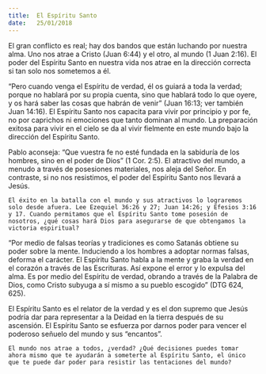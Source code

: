 ```yaml
---
title:  El Espíritu Santo
date:   25/01/2018
---
```


El gran conflicto es real; hay dos bandos que están luchando por nuestra alma. Uno nos atrae a Cristo (Juan 6:44) y el otro, al mundo (1 Juan 2:16). El poder del Espíritu Santo en nuestra vida nos atrae en la dirección correcta si tan solo nos sometemos a él. 

“Pero cuando venga el Espíritu de verdad, él os guiará a toda la verdad; porque no hablará por su propia cuenta, sino que hablará todo lo que oyere, y os hará saber las cosas que habrán de venir” (Juan 16:13; ver también Juan 14:16). El Espíritu Santo nos capacita para vivir por principio y por fe, no por caprichos ni emociones que tanto dominan al mundo. La preparación exitosa para vivir en el cielo se da al vivir fielmente en este mundo bajo la dirección del Espíritu Santo. 

Pablo aconseja: “Que vuestra fe no esté fundada en la sabiduría de los hombres, sino en el poder de Dios” (1 Cor. 2:5). El atractivo del mundo, a menudo a través de posesiones materiales, nos aleja del Señor. En contraste, si no nos resistimos, el poder del Espíritu Santo nos llevará a Jesús. 

`El éxito en la batalla con el mundo y sus atractivos lo lograremos solo desde afuera. Lee Ezequiel 36:26 y 27; Juan 14:26; y Efesios 3:16 y 17. Cuando permitamos que el Espíritu Santo tome posesión de nosotros, ¿qué cosas hará Dios para asegurarse de que obtengamos la victoria espiritual?`
 
“Por medio de falsas teorías y tradiciones es como Satanás obtiene su poder sobre la mente. Induciendo a los hombres a adoptar normas falsas, deforma el carácter. El Espíritu Santo habla a la mente y graba la verdad en el corazón a través de las Escrituras. Así expone el error y lo expulsa del alma. Es por medio del Espíritu de verdad, obrando a través de la Palabra de Dios, como Cristo subyuga a sí mismo a su pueblo escogido” (DTG 624, 625). 

El Espíritu Santo es el relator de la verdad y es el don supremo que Jesús podría dar para representar a la Deidad en la tierra después de su ascensión. El Espíritu Santo se esfuerza por darnos poder para vencer el poderoso señuelo del mundo y sus “encantos”. 

`El mundo nos atrae a todos, ¿verdad? ¿Qué decisiones puedes tomar ahora mismo que te ayudarán a someterte al Espíritu Santo, el único que te puede dar poder para resistir las tentaciones del mundo?`